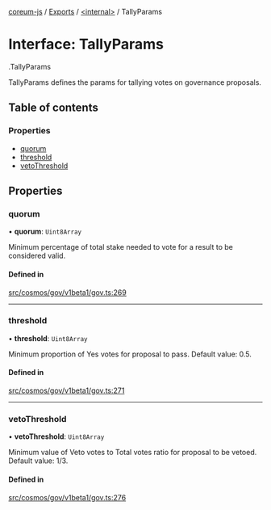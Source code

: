 [coreum-js](../README.md) / [Exports](../modules.md) / [<internal\>](../modules/internal_.md) / TallyParams

# Interface: TallyParams

[<internal>](../modules/internal_.md).TallyParams

TallyParams defines the params for tallying votes on governance proposals.

## Table of contents

### Properties

- [quorum](internal_.TallyParams.md#quorum)
- [threshold](internal_.TallyParams.md#threshold)
- [vetoThreshold](internal_.TallyParams.md#vetothreshold)

## Properties

### quorum

• **quorum**: `Uint8Array`

Minimum percentage of total stake needed to vote for a result to be
considered valid.

#### Defined in

[src/cosmos/gov/v1beta1/gov.ts:269](https://github.com/CooperFoundation/coreum-js/blob/1aa4fb5/src/cosmos/gov/v1beta1/gov.ts#L269)

___

### threshold

• **threshold**: `Uint8Array`

Minimum proportion of Yes votes for proposal to pass. Default value: 0.5.

#### Defined in

[src/cosmos/gov/v1beta1/gov.ts:271](https://github.com/CooperFoundation/coreum-js/blob/1aa4fb5/src/cosmos/gov/v1beta1/gov.ts#L271)

___

### vetoThreshold

• **vetoThreshold**: `Uint8Array`

Minimum value of Veto votes to Total votes ratio for proposal to be
vetoed. Default value: 1/3.

#### Defined in

[src/cosmos/gov/v1beta1/gov.ts:276](https://github.com/CooperFoundation/coreum-js/blob/1aa4fb5/src/cosmos/gov/v1beta1/gov.ts#L276)
